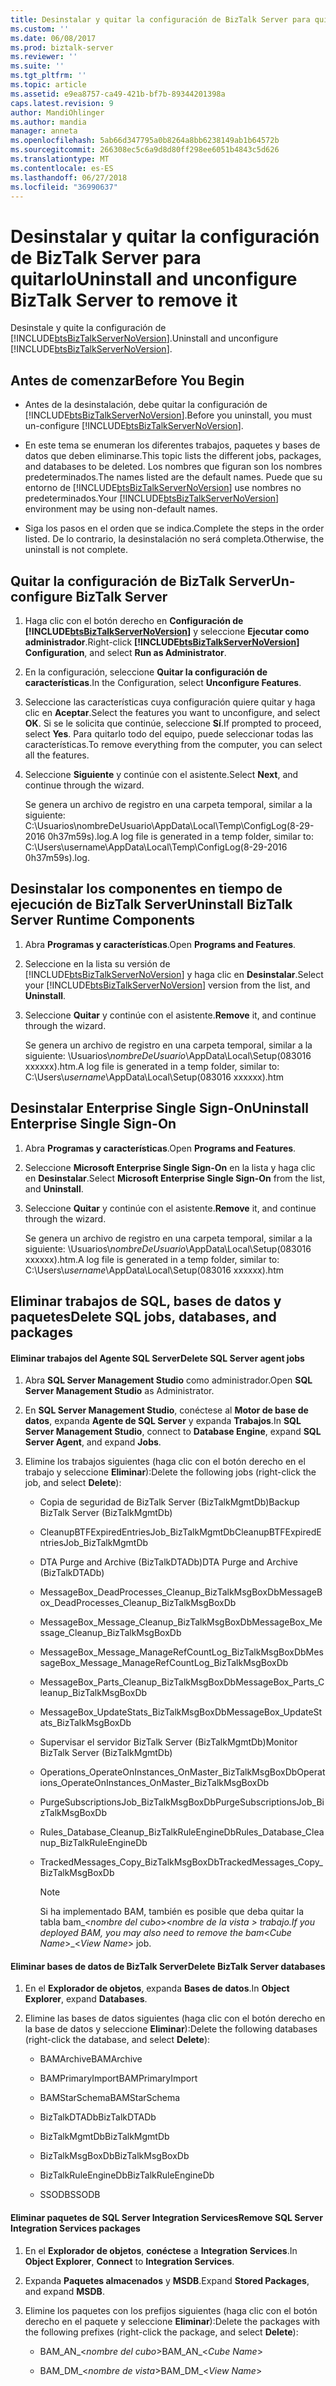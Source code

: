 ```yaml
---
title: Desinstalar y quitar la configuración de BizTalk Server para quitarlo | Microsoft Docs
ms.custom: ''
ms.date: 06/08/2017
ms.prod: biztalk-server
ms.reviewer: ''
ms.suite: ''
ms.tgt_pltfrm: ''
ms.topic: article
ms.assetid: e9ea8757-ca49-421b-bf7b-89344201398a
caps.latest.revision: 9
author: MandiOhlinger
ms.author: mandia
manager: anneta
ms.openlocfilehash: 5ab66d347795a0b8264a8bb6238149ab1b64572b
ms.sourcegitcommit: 266308ec5c6a9d8d80ff298ee6051b4843c5d626
ms.translationtype: MT
ms.contentlocale: es-ES
ms.lasthandoff: 06/27/2018
ms.locfileid: "36990637"
---
```

# <a name="uninstall-and-unconfigure-biztalk-server-to-remove-it"></a><span data-ttu-id="f9e0b-102">Desinstalar y quitar la configuración de BizTalk Server para quitarlo</span><span class="sxs-lookup"><span data-stu-id="f9e0b-102">Uninstall and unconfigure BizTalk Server to remove it</span></span>
<span data-ttu-id="f9e0b-103">Desinstale y quite la configuración de [!INCLUDE[btsBizTalkServerNoVersion](../includes/btsbiztalkservernoversion-md.md)].</span><span class="sxs-lookup"><span data-stu-id="f9e0b-103">Uninstall and unconfigure [!INCLUDE[btsBizTalkServerNoVersion](../includes/btsbiztalkservernoversion-md.md)].</span></span> 
  
##  <a name="BKMK_BeforeYouBegin"></a> <span data-ttu-id="f9e0b-104">Antes de comenzar</span><span class="sxs-lookup"><span data-stu-id="f9e0b-104">Before You Begin</span></span>  
  
- <span data-ttu-id="f9e0b-105">Antes de la desinstalación, debe quitar la configuración de [!INCLUDE[btsBizTalkServerNoVersion](../includes/btsbiztalkservernoversion-md.md)].</span><span class="sxs-lookup"><span data-stu-id="f9e0b-105">Before you uninstall, you must un-configure [!INCLUDE[btsBizTalkServerNoVersion](../includes/btsbiztalkservernoversion-md.md)].</span></span>  
  
- <span data-ttu-id="f9e0b-106">En este tema se enumeran los diferentes trabajos, paquetes y bases de datos que deben eliminarse.</span><span class="sxs-lookup"><span data-stu-id="f9e0b-106">This topic lists the different jobs, packages, and databases to be deleted.</span></span> <span data-ttu-id="f9e0b-107">Los nombres que figuran son los nombres predeterminados.</span><span class="sxs-lookup"><span data-stu-id="f9e0b-107">The names listed are the default names.</span></span> <span data-ttu-id="f9e0b-108">Puede que su entorno de [!INCLUDE[btsBizTalkServerNoVersion](../includes/btsbiztalkservernoversion-md.md)] use nombres no predeterminados.</span><span class="sxs-lookup"><span data-stu-id="f9e0b-108">Your [!INCLUDE[btsBizTalkServerNoVersion](../includes/btsbiztalkservernoversion-md.md)] environment may be using non-default names.</span></span>  
  
- <span data-ttu-id="f9e0b-109">Siga los pasos en el orden que se indica.</span><span class="sxs-lookup"><span data-stu-id="f9e0b-109">Complete the steps in the order listed.</span></span> <span data-ttu-id="f9e0b-110">De lo contrario, la desinstalación no será completa.</span><span class="sxs-lookup"><span data-stu-id="f9e0b-110">Otherwise, the uninstall is not complete.</span></span>  
  
##  <a name="BKMK_Unconfigure"></a> <span data-ttu-id="f9e0b-111">Quitar la configuración de BizTalk Server</span><span class="sxs-lookup"><span data-stu-id="f9e0b-111">Un-configure BizTalk Server</span></span>  
  
1. <span data-ttu-id="f9e0b-112">Haga clic con el botón derecho en **Configuración de [!INCLUDE[btsBizTalkServerNoVersion](../includes/btsbiztalkservernoversion-md.md)]** y seleccione **Ejecutar como administrador**.</span><span class="sxs-lookup"><span data-stu-id="f9e0b-112">Right-click **[!INCLUDE[btsBizTalkServerNoVersion](../includes/btsbiztalkservernoversion-md.md)] Configuration**, and select **Run as Administrator**.</span></span>  
  
2. <span data-ttu-id="f9e0b-113">En la configuración, seleccione **Quitar la configuración de características**.</span><span class="sxs-lookup"><span data-stu-id="f9e0b-113">In the Configuration, select **Unconfigure Features**.</span></span>  
  
3. <span data-ttu-id="f9e0b-114">Seleccione las características cuya configuración quiere quitar y haga clic en **Aceptar**.</span><span class="sxs-lookup"><span data-stu-id="f9e0b-114">Select the features you want to unconfigure, and select **OK**.</span></span> <span data-ttu-id="f9e0b-115">Si se le solicita que continúe, seleccione **Sí**.</span><span class="sxs-lookup"><span data-stu-id="f9e0b-115">If prompted to proceed, select **Yes**.</span></span> <span data-ttu-id="f9e0b-116">Para quitarlo todo del equipo, puede seleccionar todas las características.</span><span class="sxs-lookup"><span data-stu-id="f9e0b-116">To  remove everything from the computer, you can select all the features.</span></span>  
  
4. <span data-ttu-id="f9e0b-117">Seleccione **Siguiente** y continúe con el asistente.</span><span class="sxs-lookup"><span data-stu-id="f9e0b-117">Select **Next**, and continue through the wizard.</span></span>  
  
   <span data-ttu-id="f9e0b-118">Se genera un archivo de registro en una carpeta temporal, similar a la siguiente: C:\Usuarios\nombreDeUsuario\AppData\Local\Temp\ConfigLog(8-29-2016 0h37m59s).log.</span><span class="sxs-lookup"><span data-stu-id="f9e0b-118">A log file is generated in a temp folder, similar to: C:\Users\username\AppData\Local\Temp\ConfigLog(8-29-2016 0h37m59s).log.</span></span>  
  
##  <a name="BKMK_Uninstall"></a> <span data-ttu-id="f9e0b-119">Desinstalar los componentes en tiempo de ejecución de BizTalk Server</span><span class="sxs-lookup"><span data-stu-id="f9e0b-119">Uninstall BizTalk Server Runtime Components</span></span>  
  
1. <span data-ttu-id="f9e0b-120">Abra **Programas y características**.</span><span class="sxs-lookup"><span data-stu-id="f9e0b-120">Open **Programs and Features**.</span></span>  
  
2. <span data-ttu-id="f9e0b-121">Seleccione en la lista su versión de [!INCLUDE[btsBizTalkServerNoVersion](../includes/btsbiztalkservernoversion-md.md)] y haga clic en **Desinstalar**.</span><span class="sxs-lookup"><span data-stu-id="f9e0b-121">Select  your [!INCLUDE[btsBizTalkServerNoVersion](../includes/btsbiztalkservernoversion-md.md)] version from the list, and  **Uninstall**.</span></span>  
  
3. <span data-ttu-id="f9e0b-122">Seleccione **Quitar** y continúe con el asistente.</span><span class="sxs-lookup"><span data-stu-id="f9e0b-122">**Remove** it, and continue through the wizard.</span></span>  
  
   <span data-ttu-id="f9e0b-123">Se genera un archivo de registro en una carpeta temporal, similar a la siguiente: \Usuarios\\*nombreDeUsuario*\AppData\Local\Setup(083016 xxxxxx).htm.</span><span class="sxs-lookup"><span data-stu-id="f9e0b-123">A log file is generated in a temp folder, similar to: C:\Users\\*username*\AppData\Local\Setup(083016 xxxxxx).htm</span></span>  
  
##  <a name="BKMK_UninstallSSO"></a> <span data-ttu-id="f9e0b-124">Desinstalar Enterprise Single Sign-On</span><span class="sxs-lookup"><span data-stu-id="f9e0b-124">Uninstall Enterprise Single Sign-On</span></span>  
  
1. <span data-ttu-id="f9e0b-125">Abra **Programas y características**.</span><span class="sxs-lookup"><span data-stu-id="f9e0b-125">Open **Programs and Features**.</span></span>  
  
2. <span data-ttu-id="f9e0b-126">Seleccione **Microsoft Enterprise Single Sign-On** en la lista y haga clic en **Desinstalar**.</span><span class="sxs-lookup"><span data-stu-id="f9e0b-126">Select **Microsoft Enterprise Single Sign-On** from the list, and **Uninstall**.</span></span>  
  
3. <span data-ttu-id="f9e0b-127">Seleccione **Quitar** y continúe con el asistente.</span><span class="sxs-lookup"><span data-stu-id="f9e0b-127">**Remove** it, and continue through the wizard.</span></span>  
  
   <span data-ttu-id="f9e0b-128">Se genera un archivo de registro en una carpeta temporal, similar a la siguiente: \Usuarios\\*nombreDeUsuario*\AppData\Local\Setup(083016 xxxxxx).htm.</span><span class="sxs-lookup"><span data-stu-id="f9e0b-128">A log file is generated in a temp folder, similar to: C:\Users\\*username*\AppData\Local\Setup(083016 xxxxxx).htm</span></span>  
  
##  <a name="BKMK_RemoveRemaining"></a> <span data-ttu-id="f9e0b-129">Eliminar trabajos de SQL, bases de datos y paquetes</span><span class="sxs-lookup"><span data-stu-id="f9e0b-129">Delete SQL jobs, databases, and packages</span></span>  
  
#### <a name="delete-sql-server-agent-jobs"></a><span data-ttu-id="f9e0b-130">Eliminar trabajos del Agente SQL Server</span><span class="sxs-lookup"><span data-stu-id="f9e0b-130">Delete SQL Server agent jobs</span></span>  
  
1.  <span data-ttu-id="f9e0b-131">Abra **SQL Server Management Studio** como administrador.</span><span class="sxs-lookup"><span data-stu-id="f9e0b-131">Open **SQL Server Management Studio** as Administrator.</span></span>  
  
2.  <span data-ttu-id="f9e0b-132">En **SQL Server Management Studio**, conéctese al **Motor de base de datos**, expanda **Agente de SQL Server** y expanda **Trabajos**.</span><span class="sxs-lookup"><span data-stu-id="f9e0b-132">In **SQL Server Management Studio**, connect to **Database Engine**, expand **SQL Server Agent**, and expand  **Jobs**.</span></span>  
  
3.  <span data-ttu-id="f9e0b-133">Elimine los trabajos siguientes (haga clic con el botón derecho en el trabajo y seleccione **Eliminar**):</span><span class="sxs-lookup"><span data-stu-id="f9e0b-133">Delete the following jobs (right-click the job, and select **Delete**):</span></span>  
  
    -   <span data-ttu-id="f9e0b-134">Copia de seguridad de BizTalk Server (BizTalkMgmtDb)</span><span class="sxs-lookup"><span data-stu-id="f9e0b-134">Backup BizTalk Server (BizTalkMgmtDb)</span></span>  
  
    -   <span data-ttu-id="f9e0b-135">CleanupBTFExpiredEntriesJob_BizTalkMgmtDb</span><span class="sxs-lookup"><span data-stu-id="f9e0b-135">CleanupBTFExpiredEntriesJob_BizTalkMgmtDb</span></span>  
  
    -   <span data-ttu-id="f9e0b-136">DTA Purge and Archive (BizTalkDTADb)</span><span class="sxs-lookup"><span data-stu-id="f9e0b-136">DTA Purge and Archive (BizTalkDTADb)</span></span>  
  
    -   <span data-ttu-id="f9e0b-137">MessageBox_DeadProcesses_Cleanup_BizTalkMsgBoxDb</span><span class="sxs-lookup"><span data-stu-id="f9e0b-137">MessageBox_DeadProcesses_Cleanup_BizTalkMsgBoxDb</span></span>  
  
    -   <span data-ttu-id="f9e0b-138">MessageBox_Message_Cleanup_BizTalkMsgBoxDb</span><span class="sxs-lookup"><span data-stu-id="f9e0b-138">MessageBox_Message_Cleanup_BizTalkMsgBoxDb</span></span>  
  
    -   <span data-ttu-id="f9e0b-139">MessageBox_Message_ManageRefCountLog_BizTalkMsgBoxDb</span><span class="sxs-lookup"><span data-stu-id="f9e0b-139">MessageBox_Message_ManageRefCountLog_BizTalkMsgBoxDb</span></span>  
  
    -   <span data-ttu-id="f9e0b-140">MessageBox_Parts_Cleanup_BizTalkMsgBoxDb</span><span class="sxs-lookup"><span data-stu-id="f9e0b-140">MessageBox_Parts_Cleanup_BizTalkMsgBoxDb</span></span>  
  
    -   <span data-ttu-id="f9e0b-141">MessageBox_UpdateStats_BizTalkMsgBoxDb</span><span class="sxs-lookup"><span data-stu-id="f9e0b-141">MessageBox_UpdateStats_BizTalkMsgBoxDb</span></span>  
  
    -   <span data-ttu-id="f9e0b-142">Supervisar el servidor BizTalk Server (BizTalkMgmtDb)</span><span class="sxs-lookup"><span data-stu-id="f9e0b-142">Monitor BizTalk Server (BizTalkMgmtDb)</span></span>  
  
    -   <span data-ttu-id="f9e0b-143">Operations_OperateOnInstances_OnMaster_BizTalkMsgBoxDb</span><span class="sxs-lookup"><span data-stu-id="f9e0b-143">Operations_OperateOnInstances_OnMaster_BizTalkMsgBoxDb</span></span>  
  
    -   <span data-ttu-id="f9e0b-144">PurgeSubscriptionsJob_BizTalkMsgBoxDb</span><span class="sxs-lookup"><span data-stu-id="f9e0b-144">PurgeSubscriptionsJob_BizTalkMsgBoxDb</span></span>  
  
    -   <span data-ttu-id="f9e0b-145">Rules_Database_Cleanup_BizTalkRuleEngineDb</span><span class="sxs-lookup"><span data-stu-id="f9e0b-145">Rules_Database_Cleanup_BizTalkRuleEngineDb</span></span>  
  
    -   <span data-ttu-id="f9e0b-146">TrackedMessages_Copy_BizTalkMsgBoxDb</span><span class="sxs-lookup"><span data-stu-id="f9e0b-146">TrackedMessages_Copy_BizTalkMsgBoxDb</span></span>  
  
        > [!NOTE]
        >  <span data-ttu-id="f9e0b-147">Si ha implementado BAM, también es posible que deba quitar la tabla bam_\<*nombre del cubo*\>_\<*nombre de la vista* \> trabajo.</span><span class="sxs-lookup"><span data-stu-id="f9e0b-147">If you deployed BAM, you may also need to remove the bam_\<*Cube Name*\>_\<*View Name*\> job.</span></span>  
  
#### <a name="delete-biztalk-server-databases"></a><span data-ttu-id="f9e0b-148">Eliminar bases de datos de BizTalk Server</span><span class="sxs-lookup"><span data-stu-id="f9e0b-148">Delete BizTalk Server databases</span></span>  
  
1.  <span data-ttu-id="f9e0b-149">En el **Explorador de objetos**, expanda **Bases de datos**.</span><span class="sxs-lookup"><span data-stu-id="f9e0b-149">In **Object Explorer**, expand **Databases**.</span></span>  
  
2.  <span data-ttu-id="f9e0b-150">Elimine las bases de datos siguientes (haga clic con el botón derecho en la base de datos y seleccione **Eliminar**):</span><span class="sxs-lookup"><span data-stu-id="f9e0b-150">Delete the following databases (right-click the database, and select **Delete**):</span></span>  
  
    -   <span data-ttu-id="f9e0b-151">BAMArchive</span><span class="sxs-lookup"><span data-stu-id="f9e0b-151">BAMArchive</span></span>  
  
    -   <span data-ttu-id="f9e0b-152">BAMPrimaryImport</span><span class="sxs-lookup"><span data-stu-id="f9e0b-152">BAMPrimaryImport</span></span>  
  
    -   <span data-ttu-id="f9e0b-153">BAMStarSchema</span><span class="sxs-lookup"><span data-stu-id="f9e0b-153">BAMStarSchema</span></span>  
  
    -   <span data-ttu-id="f9e0b-154">BizTalkDTADb</span><span class="sxs-lookup"><span data-stu-id="f9e0b-154">BizTalkDTADb</span></span>  
  
    -   <span data-ttu-id="f9e0b-155">BizTalkMgmtDb</span><span class="sxs-lookup"><span data-stu-id="f9e0b-155">BizTalkMgmtDb</span></span>  
  
    -   <span data-ttu-id="f9e0b-156">BizTalkMsgBoxDb</span><span class="sxs-lookup"><span data-stu-id="f9e0b-156">BizTalkMsgBoxDb</span></span>  
  
    -   <span data-ttu-id="f9e0b-157">BizTalkRuleEngineDb</span><span class="sxs-lookup"><span data-stu-id="f9e0b-157">BizTalkRuleEngineDb</span></span>  
  
    -   <span data-ttu-id="f9e0b-158">SSODB</span><span class="sxs-lookup"><span data-stu-id="f9e0b-158">SSODB</span></span>  
  
#### <a name="remove-sql-server-integration-services-packages"></a><span data-ttu-id="f9e0b-159">Eliminar paquetes de SQL Server Integration Services</span><span class="sxs-lookup"><span data-stu-id="f9e0b-159">Remove SQL Server Integration Services packages</span></span>  
  
1.  <span data-ttu-id="f9e0b-160">En el **Explorador de objetos**, **conéctese** a **Integration Services**.</span><span class="sxs-lookup"><span data-stu-id="f9e0b-160">In **Object Explorer**,  **Connect** to **Integration Services**.</span></span>  
  
2.  <span data-ttu-id="f9e0b-161">Expanda **Paquetes almacenados** y **MSDB**.</span><span class="sxs-lookup"><span data-stu-id="f9e0b-161">Expand **Stored Packages**, and expand **MSDB**.</span></span>  
  
3.  <span data-ttu-id="f9e0b-162">Elimine los paquetes con los prefijos siguientes (haga clic con el botón derecho en el paquete y seleccione **Eliminar**):</span><span class="sxs-lookup"><span data-stu-id="f9e0b-162">Delete the packages with the following prefixes (right-click the package, and select **Delete**):</span></span>  
  
    -   <span data-ttu-id="f9e0b-163">BAM_AN_\<*nombre del cubo*\></span><span class="sxs-lookup"><span data-stu-id="f9e0b-163">BAM_AN_\<*Cube Name*\></span></span>  
  
    -   <span data-ttu-id="f9e0b-164">BAM_DM_\<*nombre de vista*\></span><span class="sxs-lookup"><span data-stu-id="f9e0b-164">BAM_DM_\<*View Name*\></span></span>  
  
